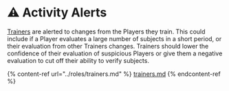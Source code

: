 # ⚠️ Activity Alerts

[Trainers](../roles/trainers.md) are alerted to changes from the Players they train. This could include if a Player evaluates a large number of subjects in a short period, or their evaluation from other Trainers changes. Trainers should lower the confidence of their evaluation of suspicious Players or give them a negative evaluation to cut off their ability to verify subjects.

{% content-ref url="../roles/trainers.md" %}
[trainers.md](../roles/trainers.md)
{% endcontent-ref %}
